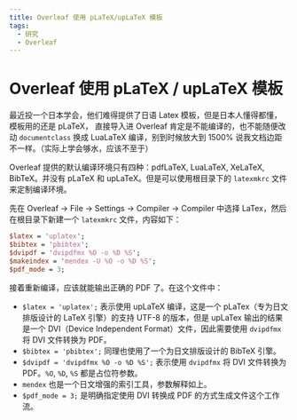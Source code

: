 ```yaml
---
title: Overleaf 使用 pLaTeX/upLaTeX 模板
tags:
  - 研究
  - Overleaf
---
```


# Overleaf 使用 pLaTeX / upLaTeX 模板

最近投一个日本学会，他们难得提供了日语 Latex 模板，但是日本人懂得都懂，模板用的还是 pLaTeX， 直接导入进 Overleaf 肯定是不能编译的，也不能随便改动 `documentclass` 换成 LuaLaTeX 编译，别到时候放大到 1500% 说我文档边距不一样。（实际上学会够水，应该不至于）

Overleaf 提供的默认编译环境只有四种：pdfLaTeX, LuaLaTeX, XeLaTeX, BibTeX。并没有 pLaTeX 和 upLaTeX。但是可以使用根目录下的 `latexmkrc` 文件来定制编译环境。

先在 Overleaf -> File -> Settings -> Compiler -> Compiler 中选择 LaTex，然后在根目录下新建一个 `latexmkrc` 文件，内容如下：

```perl
$latex = 'uplatex';
$bibtex = 'pbibtex';
$dvipdf = 'dvipdfmx %O -o %D %S';
$makeindex = 'mendex -U %O -o %D %S';
$pdf_mode = 3;
```

接着重新编译，应该就能输出正确的 PDF 了。在这个文件中：

- `$latex = 'uplatex';` 表示使用 upLaTeX 编译，这是一个 pLaTex（专为日文排版设计的 LaTeX 引擎）的支持 UTF-8 的版本，但是 upLaTex 输出的结果是一个 DVI（Device Independent Format）文件，因此需要使用 `dvipdfmx` 将 DVI 文件转换为 PDF。
- `$bibtex = 'pbibtex';` 同理也使用了一个为日文排版设计的 BibTeX 引擎。
- `$dvipdf = 'dvipdfmx %O -o %D %S';` 表示使用 `dvipdfmx` 将 DVI 文件转换为 PDF。`%O`, `%D`, `%S` 都是占位符参数。
- `mendex` 也是一个日文增强的索引工具，参数解释如上。
- `$pdf_mode = 3;` 是明确指定使用 DVI 转换成 PDF 的方式生成文件这个工作流。
